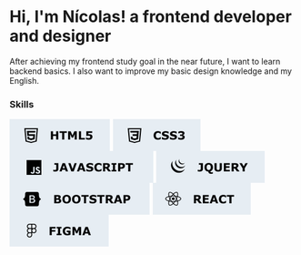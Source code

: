 
<h1>Hi, I'm Nícolas! a frontend developer and designer</h1>

After achieving my frontend study goal in the near future, I want to learn backend basics. I also want to improve my basic design knowledge and my English.

### Skills
<div style="display: inline_block">
 <img align="center" alt="HTML" src="https://raw.githubusercontent.com/inicolasalves/inicolasalves/51380d3f78c0c28ea0fe989377a4f5e50b5b19e7/badges/Group%2014.svg" />
 <img align="center" alt="CSS" src="https://raw.githubusercontent.com/inicolasalves/inicolasalves/51380d3f78c0c28ea0fe989377a4f5e50b5b19e7/badges/Group%2013.svg" />
 <img align="center" alt="JS" src="https://raw.githubusercontent.com/inicolasalves/inicolasalves/51380d3f78c0c28ea0fe989377a4f5e50b5b19e7/badges/Group%2012.svg" />
 <img align="center" alt="Jquery" src="https://raw.githubusercontent.com/inicolasalves/inicolasalves/51380d3f78c0c28ea0fe989377a4f5e50b5b19e7/badges/Group%2011.svg" />
 <img align="center" alt="Bootstrap" src="https://raw.githubusercontent.com/inicolasalves/inicolasalves/51380d3f78c0c28ea0fe989377a4f5e50b5b19e7/badges/Group%2010.svg" />
 <img align="center" alt="React" src="https://raw.githubusercontent.com/inicolasalves/inicolasalves/51380d3f78c0c28ea0fe989377a4f5e50b5b19e7/badges/Group%209.svg" />
 <img align="center" alt="Figma" src="https://raw.githubusercontent.com/inicolasalves/inicolasalves/51380d3f78c0c28ea0fe989377a4f5e50b5b19e7/badges/Group%208.svg" />
</div>
